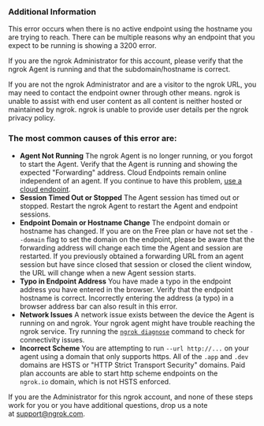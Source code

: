 ### Additional Information

This error occurs when there is no active endpoint using the hostname you are trying to reach. There can be multiple reasons why an endpoint that you expect to be running is showing a 3200 error.

If you are the ngrok Administrator for this account, please verify that the ngrok Agent is running and that the subdomain/hostname is correct.

If you are not the ngrok Administrator and are a visitor to the ngrok URL, you may need to contact the endpoint owner through other means.
ngrok is unable to assist with end user content as all content is neither hosted or maintained by ngrok. ngrok is unable to provide user details per the ngrok privacy policy.

### The most common causes of this error are:

- **Agent Not Running** The ngrok Agent is no longer running, or you forgot to start the Agent. Verify that the Agent is running and showing the expected "Forwarding" address. Cloud Endpoints remain online independent of an agent. If you continue to have this problem, [use a cloud endpoint](/docs/network-edge/cloud-endpoints/).
- **Session Timed Out or Stopped** The Agent session has timed out or stopped. Restart the ngrok Agent to restart the Agent and endpoint sessions.
- **Endpoint Domain or Hostname Change** The endpoint domain or hostname has changed. If you are on the Free plan or have not set the `--domain` flag to set the domain on the endpoint, please be aware that the forwarding address will change each time the Agent and session are restarted. If you previously obtained a forwarding URL from an agent session but have since closed that session or closed the client window, the URL will change when a new Agent session starts.
- **Typo in Endpoint Address** You have made a typo in the endpoint address you have entered in the browser. Verify that the endpoint hostname is correct. Incorrectly entering the address (a typo) in a browser address bar can also result in this error.
- **Network Issues** A network issue exists between the device the Agent is running on and ngrok. Your ngrok agent might have trouble reaching the ngrok service. Try running the [`ngrok diagnose`](/docs/agent/cli/#ngrok-diagnose) command to check for connectivity issues.
- **Incorrect Scheme** You are attempting to run `--url http://...` on your agent using a domain that only supports https. All of the `.app` and `.dev` domains are HSTS or "HTTP Strict Transport Security" domains. Paid plan accounts are able to start http scheme endpoints on the `ngrok.io` domain, which is not HSTS enforced.

If you are the Administrator for this ngrok account, and none of these steps work for you or you have additional questions, drop us a note at [support@ngrok.com](mailto:support@ngrok.com?subject=Help%20with%20ngrok%203200%20error).
